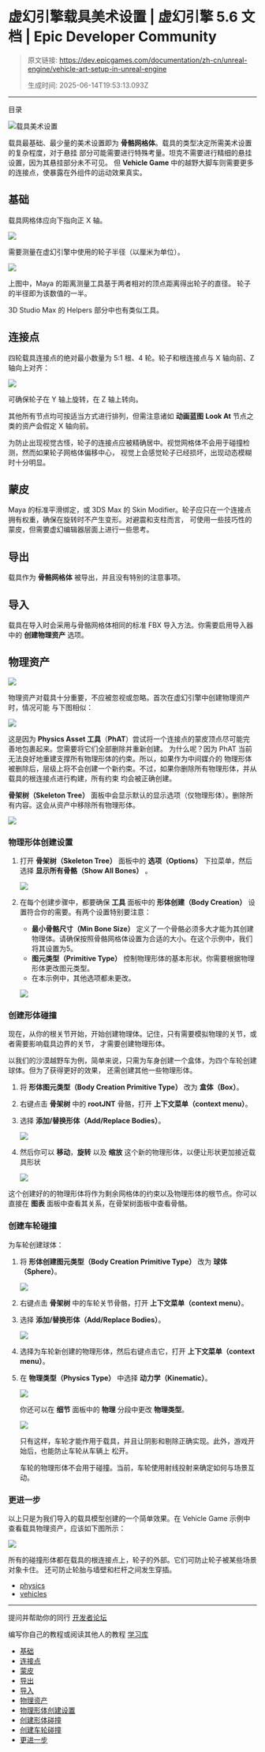 # 虚幻引擎载具美术设置 | 虚幻引擎 5.6 文档 | Epic Developer Community

> 原文链接: https://dev.epicgames.com/documentation/zh-cn/unreal-engine/vehicle-art-setup-in-unreal-engine
> 
> 生成时间: 2025-06-14T19:53:13.093Z

---

目录

![载具美术设置](https://dev.epicgames.com/community/api/documentation/image/72e43800-dcc2-4a49-96ab-a76f2a42d7ca?resizing_type=fill&width=1920&height=335)

载具最基础、最少量的美术设置即为 **骨骼网格体**。载具的类型决定所需美术设置的复杂程度，对于悬挂 部分可能需要进行特殊考量。坦克不需要进行精细的悬挂设置，因为其悬挂部分未不可见。 但 **Vehicle Game** 中的越野大脚车则需要更多的连接点，使暴露在外组件的运动效果真实。

## 基础

载具网格体应向下指向正 X 轴。

![](https://d1iv7db44yhgxn.cloudfront.net/documentation/images/2349bf43-8312-4e62-ba8f-63798178f706/basics01.png)

需要测量在虚幻引擎中使用的轮子半径（以厘米为单位）。

![](https://d1iv7db44yhgxn.cloudfront.net/documentation/images/65e0bffe-2223-4d20-9247-2e9d65cf4c91/wheelradius.png)

上图中，Maya 的距离测量工具基于两者相对的顶点距离得出轮子的直径。 轮子的半径即为该数值的一半。

3D Studio Max 的 Helpers 部分中也有类似工具。

## 连接点

四轮载具连接点的绝对最小数量为 5:1 根、4 轮。轮子和根连接点与 X 轴向前、Z 轴向上对齐：

![](https://d1iv7db44yhgxn.cloudfront.net/documentation/images/10bd78db-20d8-47a6-9663-6257455080bf/wheeljnt.png)

可确保轮子在 Y 轴上旋转，在 Z 轴上转向。

其他所有节点均可按适当方式进行排列，但需注意诸如 **动画蓝图** **Look At** 节点之类的资产会假定 X 轴向前。

为防止出现视觉古怪，轮子的连接点应被精确居中。视觉网格体不会用于碰撞检测，然而如果轮子网格体偏移中心， 视觉上会感觉轮子已经损坏，出现动态模糊时十分明显。

## 蒙皮

Maya 的标准平滑绑定，或 3DS Max 的 Skin Modifier。轮子应只在一个连接点拥有权重，确保在旋转时不产生变形。对避震和支柱而言， 可使用一些技巧性的蒙皮，但需要虚幻编辑器层面上进行一些思考。

## 导出

载具作为 **骨骼网格体** 被导出，并且没有特别的注意事项。

## 导入

载具在导入时会采用与骨骼网格体相同的标准 FBX 导入方法。你需要启用导入器中的 **创建物理资产** 选项。

## 物理资产

![](https://d1iv7db44yhgxn.cloudfront.net/documentation/images/ac2196c5-32e4-40f1-ab68-46aff0476753/paicon.png)

物理资产对载具十分重要，不应被忽视或忽略。首次在虚幻引擎中创建物理资产时，情况可能 与下图相似：

![](https://d1iv7db44yhgxn.cloudfront.net/documentation/images/45a48fd4-c1b2-4883-a5ee-14d935faf9f7/badpa.png)

这是因为 **Physics Asset 工具**（**PhAT**）尝试将一个连接点的蒙皮顶点尽可能完善地包裹起来。您需要将它们全部删除并重新创建。 为什么呢？因为 PhAT 当前无法良好地重建支撑所有物理形体的约束。所以，如果作为中间媒介的 物理形体被删除后，层级上将不会创建一个新约束。不过，如果你删除所有物理形体，并从载具的根连接点进行构建，所有约束 均会被正确创建。

**骨架树（Skeleton Tree）** 面板中会显示默认的显示选项（仅物理形体）。删除所有内容。这会从资产中移除所有物理形体。

![](https://d1iv7db44yhgxn.cloudfront.net/documentation/images/83798b75-8d7f-423f-b772-7979e8fa58f5/selectalldelete.png)

### 物理形体创建设置

1.  打开 **骨架树（Skeleton Tree）** 面板中的 **选项（Options）** 下拉菜单，然后选择 **显示所有骨骼（Show All Bones）** 。
    
    ![](https://d1iv7db44yhgxn.cloudfront.net/documentation/images/621b5bcf-0d59-4035-867d-4283aa8b7fc5/showbones.png)
2.  在每个创建步骤中，都要确保 **工具** 面板中的 **形体创建（Body Creation）** 设置符合你的需要。有两个设置特别要注意：
    
    -   **最小骨骼尺寸（Min Bone Size）** 定义了一个骨骼必须多大才能为其创建物理体。请确保按照骨骼网格体设置为合适的大小。在这个示例中，我们将其设置为5。
    -   **图元类型（Primitive Type）** 控制物理形体的基本形状。你需要根据物理形体更改图元类型。
    -   在本示例中，其他选项都未更改。
    
    ![](https://d1iv7db44yhgxn.cloudfront.net/documentation/images/d438e953-4d9f-43f4-b393-6c337492cbae/bodycreation.png)

### 创建形体碰撞

现在，从你的根关节开始，开始创建物理体。记住，只有需要模拟物理的关节，或者需要影响载具边界的关节， 才需要创建物理形体。

以我们的沙漠越野车为例，简单来说，只需为车身创建一个盒体，为四个车轮创建球体。但为了获得更好的效果， 还需创建其他一些物理形体。

1.  将 **形体图元类型（Body Creation Primitive Type）** 改为 **盒体（Box）**。
2.  右键点击 **骨架树** 中的 **rootJNT** 骨骼，打开 **上下文菜单（context menu）**。
3.  选择 **添加/替换形体（Add/Replace Bodies）**。
    
    ![](https://d1iv7db44yhgxn.cloudfront.net/documentation/images/102cb5df-18df-47a9-84df-e6d29d7293ab/bodytoroot.png)
4.  然后你可以 **移动**，**旋转** 以及 **缩放** 这个新的物理形体，以便让形状更加接近载具形状
    
    ![](https://d1iv7db44yhgxn.cloudfront.net/documentation/images/f1e2bab5-4d7c-4a76-ae17-1a11587ac1c1/newbodyboxresultscaled.png)

这个创建好的的物理形体将作为剩余网格体的约束以及物理形体的根节点。你可以直接在 **图表** 面板中查看其关系，在骨架树面板中查看骨骼。

### 创建车轮碰撞

为车轮创建球体：

1.  将 **形体创建图元类型（Body Creation Primitive Type）** 改为 **球体（Sphere）**。
    
    ![](https://d1iv7db44yhgxn.cloudfront.net/documentation/images/3199352b-5ffd-4255-b2e5-e9d863adcdaf/bodycreationsphere.png)
2.  右键点击 **骨架树** 中的车轮关节骨骼，打开 **上下文菜单（context menu）**。
3.  选择 **添加/替换形体（Add/Replace Bodies）**。
    
    ![](https://d1iv7db44yhgxn.cloudfront.net/documentation/images/e23bd651-debb-4b93-a234-27d43af4a9b9/bodytowheel.png)
4.  选择为车轮新创建的物理形体，然后右键点击它，打开 **上下文菜单（context menu）**。
5.  在 **物理类型（Physics Type）** 中选择 **动力学（Kinematic）**。
    
    ![](https://d1iv7db44yhgxn.cloudfront.net/documentation/images/1403e2e2-3919-40b8-91f5-c622eaaa68c1/makethewheelskin.png)
    
    你还可以在 **细节** 面板中的 **物理** 分段中更改 **物理类型**。
    
    ![](https://d1iv7db44yhgxn.cloudfront.net/documentation/images/7c1d65cf-42c5-4fd0-89cd-d550c8098ac0/makethewheelskin_2.png)
    
    只有这样，车轮才能作用于载具，并且让阴影和剔除正确实现。此外，游戏开始后，也能防止车轮从车辆上 松开。
    
    车轮的物理形体不会用于碰撞。当前，车轮使用射线投射来确定如何与场景互动。
    

### 更进一步

以上只是为我们导入的载具模型创建的一个简单效果。在 Vehicle Game 示例中查看载具物理资产，应该如下图所示：

![](https://d1iv7db44yhgxn.cloudfront.net/documentation/images/1ffd2a7e-29af-4184-85ed-581dd25cc040/goodpa.png)

所有的碰撞形体都在载具的根连接点上，轮子的外部。它们可防止轮子被某些场景对象卡住。 还可防止轮胎与墙壁和栏杆之间发生穿插。

-   [physics](https://dev.epicgames.com/community/search?query=physics)
-   [vehicles](https://dev.epicgames.com/community/search?query=vehicles)

* * *

提问并帮助你的同行 [开发者论坛](https://forums.unrealengine.com/categories?tag=unreal-engine)

编写你自己的教程或阅读其他人的教程 [学习库](https://dev.epicgames.com/community/unreal-engine/learning)

-   [基础](/documentation/zh-cn/unreal-engine/vehicle-art-setup-in-unreal-engine#%E5%9F%BA%E7%A1%80)
-   [连接点](/documentation/zh-cn/unreal-engine/vehicle-art-setup-in-unreal-engine#%E8%BF%9E%E6%8E%A5%E7%82%B9)
-   [蒙皮](/documentation/zh-cn/unreal-engine/vehicle-art-setup-in-unreal-engine#%E8%92%99%E7%9A%AE)
-   [导出](/documentation/zh-cn/unreal-engine/vehicle-art-setup-in-unreal-engine#%E5%AF%BC%E5%87%BA)
-   [导入](/documentation/zh-cn/unreal-engine/vehicle-art-setup-in-unreal-engine#%E5%AF%BC%E5%85%A5)
-   [物理资产](/documentation/zh-cn/unreal-engine/vehicle-art-setup-in-unreal-engine#%E7%89%A9%E7%90%86%E8%B5%84%E4%BA%A7)
-   [物理形体创建设置](/documentation/zh-cn/unreal-engine/vehicle-art-setup-in-unreal-engine#%E7%89%A9%E7%90%86%E5%BD%A2%E4%BD%93%E5%88%9B%E5%BB%BA%E8%AE%BE%E7%BD%AE)
-   [创建形体碰撞](/documentation/zh-cn/unreal-engine/vehicle-art-setup-in-unreal-engine#%E5%88%9B%E5%BB%BA%E5%BD%A2%E4%BD%93%E7%A2%B0%E6%92%9E)
-   [创建车轮碰撞](/documentation/zh-cn/unreal-engine/vehicle-art-setup-in-unreal-engine#%E5%88%9B%E5%BB%BA%E8%BD%A6%E8%BD%AE%E7%A2%B0%E6%92%9E)
-   [更进一步](/documentation/zh-cn/unreal-engine/vehicle-art-setup-in-unreal-engine#%E6%9B%B4%E8%BF%9B%E4%B8%80%E6%AD%A5)